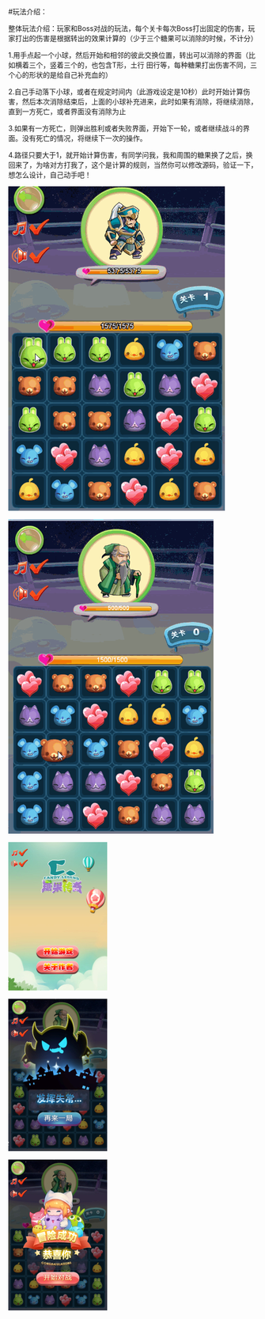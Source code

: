 
#玩法介绍：

整体玩法介绍：玩家和Boss对战的玩法，每个关卡每次Boss打出固定的伤害，玩家打出的伤害是根据转出的效果计算的（少于三个糖果可以消除的时候，不计分）

1.用手点起一个小球，然后开始和相邻的彼此交换位置，转出可以消除的界面（比如横着三个，竖着三个的，也包含T形，土行 田行等，每种糖果打出伤害不同，三个心的形状的是给自己补充血的）

2.自己手动落下小球，或者在规定时间内（此游戏设定是10秒）此时开始计算伤害，然后本次消除结束后，上面的小球补充进来，此时如果有消除，将继续消除，直到一方死亡，或者界面没有消除为止

3.如果有一方死亡，则弹出胜利或者失败界面，开始下一轮，或者继续战斗的界面。没有死亡的情况，将继续下一次的操作。

4.路径只要大于1，就开始计算伤害，有同学问我，我和周围的糖果换了之后，换回来了，为啥对方打我了，这个是计算的规则，当然你可以修改源码，验证一下，想怎么设计，自己动手吧！


![image](https://github.com/jsroads/candy/blob/master/instruction/plant.gif)

![image](https://github.com/jsroads/candy/blob/master/instruction/plant1.gif)

![image](https://github.com/jsroads/candy/blob/master/instruction/001.jpg)

![image](https://github.com/jsroads/candy/blob/master/instruction/002.jpg)

![image](https://github.com/jsroads/candy/blob/master/instruction/003.jpg)



